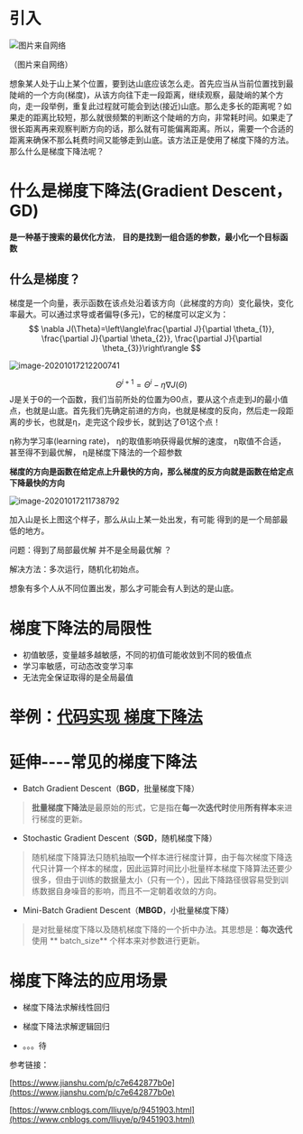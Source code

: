 # 引入



![图片来自网络](https://cdn.jsdelivr.net/gh/winter60/my_figurebed/data/20201017_image-20201017180217924.png)

（图片来自网络）

想象某人处于山上某个位置，要到达山底应该怎么走。首先应当从当前位置找到最陡峭的一个方向(梯度)，从该方向往下走一段距离，继续观察，最陡峭的某个方向，走一段举例，重复此过程就可能会到达(接近)山底。那么走多长的距离呢？如果走的距离比较短，那么就很频繁的判断这个陡峭的方向，非常耗时间。如果走了很长距离再来观察判断方向的话，那么就有可能偏离距离。所以，需要一个合适的距离来确保不那么耗费时间又能够走到山底。该方法正是使用了梯度下降的方法。那么什么是梯度下降法呢？

#  什么是梯度下降法(Gradient Descent，GD)

 **是一种基于搜索的最优化方法**， **目的是找到一组合适的参数，最小化一个目标函数**

## 什么是梯度？

梯度是一个向量，表示函数在该点处沿着该方向（此梯度的方向）变化最快，变化率最大。可以通过求导或者偏导(多元)，它的梯度可以定义为：
$$
\nabla J(\Theta)=\left\langle\frac{\partial J}{\partial \theta_{1}}, \frac{\partial J}{\partial \theta_{2}}, \frac{\partial J}{\partial \theta_{3}}\right\rangle
$$






![image-20201017212200741](https://cdn.jsdelivr.net/gh/winter60/my_figurebed/data/20201017_image-20201017212200741.png)


$$
\Theta^{i+1}=\Theta^{i}-\eta \nabla J(\Theta)
$$
J是关于Θ的一个函数，我们当前所处的位置为Θ0点，要从这个点走到J的最小值点，也就是山底。首先我们先确定前进的方向，也就是梯度的反向，然后走一段距离的步长，也就是η，走完这个段步长，就到达了Θ1这个点！

η称为学习率(learning rate)， η的取值影响获得最优解的速度， η取值不合适，甚至得不到最优解， η是梯度下降法的一个超参数

**梯度的方向是函数在给定点上升最快的方向，那么梯度的反方向就是函数在给定点下降最快的方向**







![image-20201017211738792](https://cdn.jsdelivr.net/gh/winter60/my_figurebed/data/20201017_image-20201017211738792.png)

加入山是长上图这个样子，那么从山上某一处出发，有可能 得到的是一个局部最低的地方。

问题：得到了局部最优解 并不是全局最优解 ？

解决方法：多次运行，随机化初始点。

想象有多个人从不同位置出发，那么才可能会有人到达的是山底。

# 梯度下降法的局限性

- 初值敏感，变量越多越敏感，不同的初值可能收敛到不同的极值点
- 学习率敏感，可动态改变学习率
- 无法完全保证取得的是全局最值

# 举例：[代码实现 梯度下降法](https://github.com/winter60/notes/blob/master/人工智能/梯度下降法/用梯度下降算法求函数最小值.py)

#  延伸----常见的梯度下降法

- Batch Gradient Descent（**BGD**，批量梯度下降）

> **批量梯度下降法**是最原始的形式，它是指在**每一次迭代时**使用**所有样本**来进行梯度的更新。

- Stochastic Gradient Descent（**SGD**，随机梯度下降）

> 随机梯度下降算法只随机抽取**一个**样本进行梯度计算，由于每次梯度下降迭代只计算一个样本的梯度，因此运算时间比小批量样本梯度下降算法还要少很多，但由于训练的数据量太小（只有一个），因此下降路径很容易受到训练数据自身噪音的影响，而且不一定朝着收敛的方向。

- Mini-Batch Gradient Descent（**MBGD**，小批量梯度下降）

> 是对批量梯度下降以及随机梯度下降的一个折中办法。其思想是：**每次迭代** 使用 ** batch_size** 个样本来对参数进行更新。

#  梯度下降法的应用场景

- 梯度下降法求解线性回归

- 梯度下降法求解逻辑回归
- 。。。待



参考链接：

[https://www.jianshu.com/p/c7e642877b0e](https://www.jianshu.com/p/c7e642877b0e)

[https://www.cnblogs.com/lliuye/p/9451903.html](https://www.cnblogs.com/lliuye/p/9451903.html)